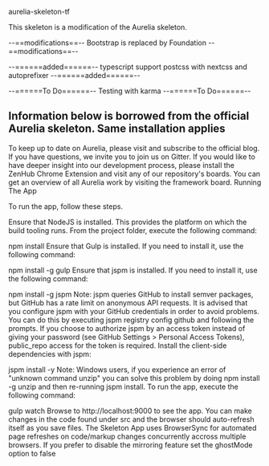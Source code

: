 aurelia-skeleton-tf

This skeleton is a modification of the Aurelia skeleton.

--==modifications==--
Bootstrap is replaced by Foundation
--==modifications==--

--======added======--
typescript support
postcss with nextcss and autoprefixer
--======added======--

--======To Do======--
Testing with karma
--======To Do======--

Information below is borrowed from the official Aurelia skeleton. Same installation applies
-------------------------------------------------------------------------------------------------------------

To keep up to date on Aurelia, please visit and subscribe to the official blog. If you have questions, we invite you to join us on Gitter. If you would like to have deeper insight into our development process, please install the ZenHub Chrome Extension and visit any of our repository's boards. You can get an overview of all Aurelia work by visiting the framework board.
Running The App

To run the app, follow these steps.

Ensure that NodeJS is installed. This provides the platform on which the build tooling runs.
From the project folder, execute the following command:

npm install
Ensure that Gulp is installed. If you need to install it, use the following command:

npm install -g gulp
Ensure that jspm is installed. If you need to install it, use the following command:

npm install -g jspm
Note: jspm queries GitHub to install semver packages, but GitHub has a rate limit on anonymous API requests. It is advised that you configure jspm with your GitHub credentials in order to avoid problems. You can do this by executing jspm registry config github and following the prompts. If you choose to authorize jspm by an access token instead of giving your password (see GitHub Settings > Personal Access Tokens), public_repo access for the token is required.
Install the client-side dependencies with jspm:

jspm install -y
Note: Windows users, if you experience an error of "unknown command unzip" you can solve this problem by doing npm install -g unzip and then re-running jspm install.
To run the app, execute the following command:

gulp watch
Browse to http://localhost:9000 to see the app. You can make changes in the code found under src and the browser should auto-refresh itself as you save files.
The Skeleton App uses BrowserSync for automated page refreshes on code/markup changes concurrently accross multiple browsers. If you prefer to disable the mirroring feature set the ghostMode option to false
